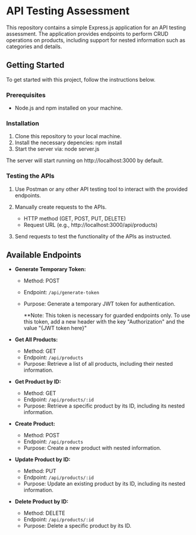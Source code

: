 # API Testing Assessment

This repository contains a simple Express.js application for an API testing assessment. The application provides endpoints to perform CRUD operations on products, including support for nested information such as categories and details.

## Getting Started

To get started with this project, follow the instructions below.

### Prerequisites

- Node.js and npm installed on your machine.

### Installation

1. Clone this repository to your local machine.
2. Install the necessary depencies: npm install
3. Start the server via: node server.js
 
The server will start running on http://localhost:3000 by default.

### Testing the APIs

1. Use Postman or any other API testing tool to interact with the provided endpoints.

2. Manually create requests to the APIs.
   - HTTP method (GET, POST, PUT, DELETE)
   - Request URL (e.g., http://localhost:3000/api/products)

4. Send requests to test the functionality of the APIs as instructed.

## Available Endpoints

- **Generate Temporary Token:**
  - Method: POST
  - Endpoint: `/api/generate-token`
  - Purpose: Generate a temporary JWT token for authentication.
 
    **Note: This token is necessary for guarded endpoints only.
    To use this token, add a new header with the key "Authorization" and the value "{JWT token here}"

- **Get All Products:**
  - Method: GET
  - Endpoint: `/api/products`
  - Purpose: Retrieve a list of all products, including their nested information.

- **Get Product by ID:**
  - Method: GET
  - Endpoint: `/api/products/:id`
  - Purpose: Retrieve a specific product by its ID, including its nested information.

- **Create Product:**
  - Method: POST
  - Endpoint: `/api/products`
  - Purpose: Create a new product with nested information.

- **Update Product by ID:**
  - Method: PUT
  - Endpoint: `/api/products/:id`
  - Purpose: Update an existing product by its ID, including its nested information.

- **Delete Product by ID:**
  - Method: DELETE
  - Endpoint: `/api/products/:id`
  - Purpose: Delete a specific product by its ID.



